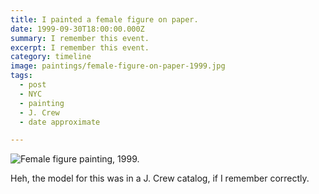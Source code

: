 ```yaml
---
title: I painted a female figure on paper.
date: 1999-09-30T18:00:00.000Z
summary: I remember this event.
excerpt: I remember this event.
category: timeline
image: paintings/female-figure-on-paper-1999.jpg
tags:
  - post 
  - NYC
  - painting
  - J. Crew
  - date approximate

---
```


![Female figure painting, 1999.](/static/img/timeline/the-gang-at-90s-party.jpg "Female figure painting, 1999.")

Heh, the model for this was in a J. Crew catalog, if I remember correctly.